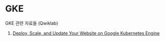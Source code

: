 # GKE
GKE 관련 자료들 (Qwiklab)

1. [Deploy, Scale, and Update Your Website on Google Kubernetes Engine](https://www.qwiklabs.com/focuses/10470?catalog_rank=%7B%22rank%22%3A10%2C%22num_filters%22%3A2%2C%22has_search%22%3Atrue%7D&parent=catalog&search_id=9339194)
